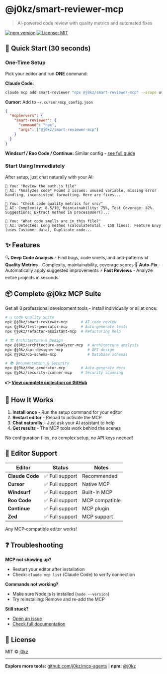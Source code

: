 # @j0kz/smart-reviewer-mcp

> AI-powered code review with quality metrics and automated fixes

[![npm version](https://img.shields.io/npm/v/@j0kz/smart-reviewer-mcp)](https://www.npmjs.com/package/@j0kz/smart-reviewer-mcp)
[![License: MIT](https://img.shields.io/badge/License-MIT-yellow.svg)](LICENSE)

## 🚀 Quick Start (30 seconds)

### One-Time Setup

Pick your editor and run **ONE** command:

**Claude Code:**
```bash
claude mcp add smart-reviewer "npx @j0kz/smart-reviewer-mcp" --scope user
```

**Cursor:** Add to `~/.cursor/mcp_config.json`
```json
{
  "mcpServers": {
    "smart-reviewer": {
      "command": "npx",
      "args": ["@j0kz/smart-reviewer-mcp"]
    }
  }
}
```

**Windsurf / Roo Code / Continue:** Similar config - [see full guide](https://github.com/j0kz/mcp-agents#editor-setup)

### Start Using Immediately

After setup, just chat naturally with your AI:

```
💬 You: "Review the auth.js file"
🤖 AI: *Analyzes code* Found 3 issues: unused variable, missing error handling, inconsistent formatting. Here are fixes...

💬 You: "Check code quality metrics for src/"
🤖 AI: Complexity: 8.5/10, Maintainability: 75%, Test Coverage: 82%. Suggestions: Extract method in processUser()...

💬 You: "What code smells are in this file?"
🤖 AI: Detected: Long method (calculateTotal - 150 lines), Feature Envy (uses Customer data), Duplicate code...
```

## ✨ Features

🔍 **Deep Code Analysis** - Find bugs, code smells, and anti-patterns
📊 **Quality Metrics** - Complexity, maintainability, coverage scores
🤖 **Auto-Fix** - Automatically apply suggested improvements
⚡ **Fast Reviews** - Analyze entire projects in seconds

## 📦 Complete @j0kz MCP Suite

Get all 8 professional development tools - install individually or all at once:

```bash
# 🎯 Code Quality Suite
npx @j0kz/smart-reviewer-mcp      # AI code review
npx @j0kz/test-generator-mcp      # Auto-generate tests
npx @j0kz/refactor-assistant-mcp  # Refactoring help

# 🏗️ Architecture & Design
npx @j0kz/architecture-analyzer-mcp  # Architecture analysis
npx @j0kz/api-designer-mcp           # API design
npx @j0kz/db-schema-mcp              # Database schemas

# 📚 Documentation & Security
npx @j0kz/doc-generator-mcp       # Auto-generate docs
npx @j0kz/security-scanner-mcp    # Security scanning
```

**👉 [View complete collection on GitHub](https://github.com/j0kz/mcp-agents)**

## 🎯 How It Works

1. **Install once** - Run the setup command for your editor
2. **Restart editor** - Reload to activate the MCP
3. **Chat naturally** - Just ask your AI assistant to help
4. **Get results** - The MCP tools work behind the scenes

No configuration files, no complex setup, no API keys needed!

## 🔧 Editor Support

| Editor | Status | Notes |
|--------|--------|-------|
| **Claude Code** | ✅ Full support | Recommended |
| **Cursor** | ✅ Full support | Native MCP |
| **Windsurf** | ✅ Full support | Built-in MCP |
| **Roo Code** | ✅ Full support | MCP compatible |
| **Continue** | ✅ Full support | MCP plugin |
| **Zed** | ✅ Full support | MCP support |

Any MCP-compatible editor works!

## ❓ Troubleshooting

**MCP not showing up?**
- Restart your editor after installation
- Check: `claude mcp list` (Claude Code) to verify connection

**Commands not working?**
- Make sure Node.js is installed (`node --version`)
- Try reinstalling: Remove and re-add the MCP

**Still stuck?**
- [Open an issue](https://github.com/j0kz/mcp-agents/issues)
- [Check full documentation](https://github.com/j0kz/mcp-agents)

## 📄 License

MIT © [j0kz](https://github.com/j0kz)

---

**Explore more tools:** [github.com/j0kz/mcp-agents](https://github.com/j0kz/mcp-agents) | **npm:** [@j0kz](https://www.npmjs.com/~j0kz)
